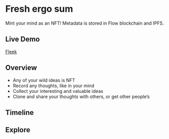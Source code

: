 # Fresh ergo sum

Mint your mind as an NFT! Metadata is stored in Flow blockchain and IPFS.

## Live Demo

[Fleek](https://cogito.on.fleek.co/)

## Overview

- Any of your wild ideas is NFT
- Record any thoughts, like in your mind
- Collect your interesting and valuable ideas
- Clone and share your thoughts with others, or get other people’s


## Timeline

## Explore

